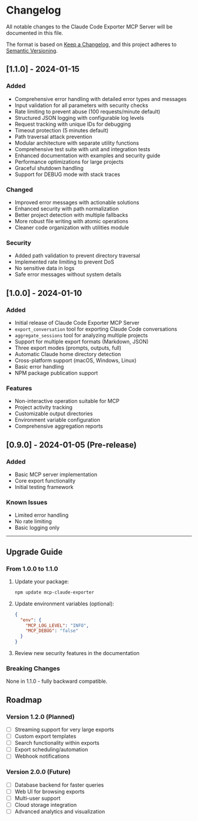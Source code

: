 # Changelog

All notable changes to the Claude Code Exporter MCP Server will be documented in this file.

The format is based on [Keep a Changelog](https://keepachangelog.com/en/1.0.0/),
and this project adheres to [Semantic Versioning](https://semver.org/spec/v2.0.0.html).

## [1.1.0] - 2024-01-15

### Added
- Comprehensive error handling with detailed error types and messages
- Input validation for all parameters with security checks
- Rate limiting to prevent abuse (100 requests/minute default)
- Structured JSON logging with configurable log levels
- Request tracking with unique IDs for debugging
- Timeout protection (5 minutes default)
- Path traversal attack prevention
- Modular architecture with separate utility functions
- Comprehensive test suite with unit and integration tests
- Enhanced documentation with examples and security guide
- Performance optimizations for large projects
- Graceful shutdown handling
- Support for DEBUG mode with stack traces

### Changed
- Improved error messages with actionable solutions
- Enhanced security with path normalization
- Better project detection with multiple fallbacks
- More robust file writing with atomic operations
- Cleaner code organization with utilities module

### Security
- Added path validation to prevent directory traversal
- Implemented rate limiting to prevent DoS
- No sensitive data in logs
- Safe error messages without system details

## [1.0.0] - 2024-01-10

### Added
- Initial release of Claude Code Exporter MCP Server
- `export_conversation` tool for exporting Claude Code conversations
- `aggregate_sessions` tool for analyzing multiple projects
- Support for multiple export formats (Markdown, JSON)
- Three export modes (prompts, outputs, full)
- Automatic Claude home directory detection
- Cross-platform support (macOS, Windows, Linux)
- Basic error handling
- NPM package publication support

### Features
- Non-interactive operation suitable for MCP
- Project activity tracking
- Customizable output directories
- Environment variable configuration
- Comprehensive aggregation reports

## [0.9.0] - 2024-01-05 (Pre-release)

### Added
- Basic MCP server implementation
- Core export functionality
- Initial testing framework

### Known Issues
- Limited error handling
- No rate limiting
- Basic logging only

---

## Upgrade Guide

### From 1.0.0 to 1.1.0

1. Update your package:
   ```bash
   npm update mcp-claude-exporter
   ```

2. Update environment variables (optional):
   ```json
   {
     "env": {
       "MCP_LOG_LEVEL": "INFO",
       "MCP_DEBUG": "false"
     }
   }
   ```

3. Review new security features in the documentation

### Breaking Changes

None in 1.1.0 - fully backward compatible.

## Roadmap

### Version 1.2.0 (Planned)
- [ ] Streaming support for very large exports
- [ ] Custom export templates
- [ ] Search functionality within exports
- [ ] Export scheduling/automation
- [ ] Webhook notifications

### Version 2.0.0 (Future)
- [ ] Database backend for faster queries
- [ ] Web UI for browsing exports
- [ ] Multi-user support
- [ ] Cloud storage integration
- [ ] Advanced analytics and visualization